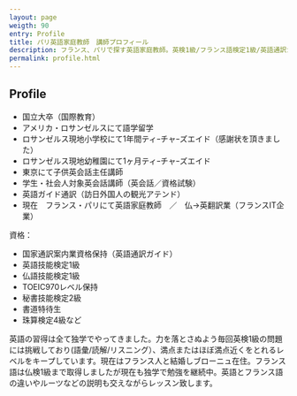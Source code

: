 ```yaml
---
layout: page
weigth: 90
entry: Profile
title: パリ英語家庭教師　講師プロフィール
description: フランス、パリで探す英語家庭教師。英検1級/フランス語検定1級/英語通訳ガイド/TOEIC970の資格を持つ日本人女性講師です。
permalink: profile.html
---
```


## Profile

* 国立大卒（国際教育）
* アメリカ・ロサンゼルスにて語学留学
* ロサンゼルス現地小学校にて1年間ティｰチャｰズエイド（感謝状を頂きました）
* ロサンゼルス現地幼稚園にて1ヶ月ティｰチャｰズエイド
* 東京にて子供英会話主任講師
* 学生・社会人対象英会話講師（英会話／資格試験）
* 英語ガイド通訳（訪日外国人の観光アテンド）
* 現在　フランス・パリにて英語家庭教師　／　仏→英翻訳業（フランスIT企業）

資格：

* 国家通訳案内業資格保持（英語通訳ガイド）
* 英語技能検定1級
* 仏語技能検定1級
* TOEIC970レベル保持
* 秘書技能検定2級
* 書道特待生
* 珠算検定4級など

英語の習得は全て独学でやってきました。力を落とさぬよう毎回英検1級の問題には挑戦しており(語彙/読解/リスニング）、満点またはほぼ満点近くをとれるレベルをキープしています。現在はフランス人と結婚しブローニュ在住。フランス語は仏検1級まで取得しましたが現在も独学で勉強を継続中。英語とフランス語の違いやルーツなどの説明も交えながらレッスン致します。
